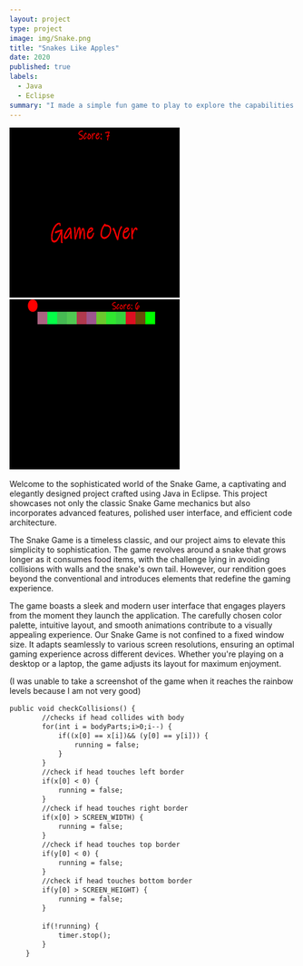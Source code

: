 ```yaml
---
layout: project
type: project
image: img/Snake.png
title: "Snakes Like Apples"
date: 2020
published: true
labels:
  - Java
  - Eclipse
summary: "I made a simple fun game to play to explore the capabilities of Java."
---
```


<div class="text-center p-4">
  <img width="300px" src="../img/End.png" class="img-thumbnail" >
  <img width="300px" src="../img/Color.png" class="img-thumbnail" >

</div>


Welcome to the sophisticated world of the Snake Game, a captivating and elegantly designed project crafted using Java in Eclipse. This project showcases not only the classic Snake Game mechanics but also incorporates advanced features, polished user interface, and efficient code architecture.

The Snake Game is a timeless classic, and our project aims to elevate this simplicity to sophistication. The game revolves around a snake that grows longer as it consumes food items, with the challenge lying in avoiding collisions with walls and the snake's own tail. However, our rendition goes beyond the conventional and introduces elements that redefine the gaming experience.

   The game boasts a sleek and modern user interface that engages players from the moment they launch the application. The carefully chosen color palette, intuitive layout, and smooth animations contribute to a visually appealing experience. Our Snake Game is not confined to a fixed window size. It adapts seamlessly to various screen resolutions, ensuring an optimal gaming experience across different devices. Whether you're playing on a desktop or a laptop, the game adjusts its layout for maximum enjoyment.

(I was unable to take a screenshot of the game when it reaches the rainbow levels because I am not very good)
```cvv
public void checkCollisions() {
		//checks if head collides with body
		for(int i = bodyParts;i>0;i--) {
			if((x[0] == x[i])&& (y[0] == y[i])) {
				running = false;
			}
		}
		//check if head touches left border
		if(x[0] < 0) {
			running = false;
		}
		//check if head touches right border
		if(x[0] > SCREEN_WIDTH) {
			running = false;
		}
		//check if head touches top border
		if(y[0] < 0) {
			running = false;
		}
		//check if head touches bottom border
		if(y[0] > SCREEN_HEIGHT) {
			running = false;
		}
		
		if(!running) {
			timer.stop();
		}
	}
```
